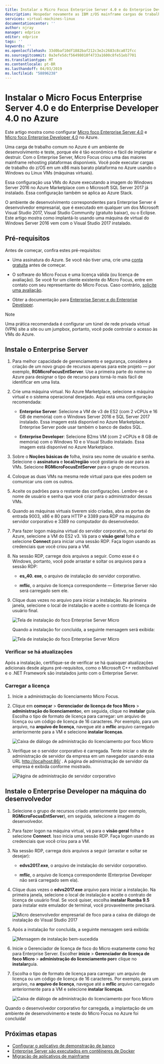 ```yaml
---
title: Instalar o Micro Focus Enterprise Server 4.0 e do Enterprise Developer 4.0 no Azure | Microsoft Docs
description: Hospedar novamente as IBM z/OS mainframe cargas de trabalho usando o desenvolvimento do Micro Focus e testar o ambiente de máquinas virtuais (VMs).
services: virtual-machines-linux
documentationcenter: ''
author: njray
manager: edprice
editor: edprice
tags: ''
keywords: ''
ms.openlocfilehash: 33d0baf10df1882baf212c3e2c2683c8ca072fcc
ms.sourcegitcommit: 0a3efe5dcf56498010f4733a1600c8fe51eb7701
ms.translationtype: MT
ms.contentlocale: pt-BR
ms.lasthandoff: 04/03/2019
ms.locfileid: "58896238"
---
```

# <a name="install-micro-focus-enterprise-server-40-and-enterprise-developer-40-on-azure"></a>Instalar o Micro Focus Enterprise Server 4.0 e do Enterprise Developer 4.0 no Azure

Este artigo mostra como configurar [Micro foco Enterprise Server 4.0](https://www.microfocus.com/documentation/enterprise-developer/es30/) e [Micro foco Enterprise Developer 4.0](https://www.microfocus.com/documentation/enterprise-developer/ed_30/) no Azure.

Uma carga de trabalho comum no Azure é um ambiente de desenvolvimento e teste, porque ele é tão econômico e fácil de implantar e destruir. Com o Enterprise Server, Micro Focus criou uma das maiores mainframe rehosting plataformas disponíveis. Você pode executar cargas de trabalho do z/OS em um x86 mais barato plataforma no Azure usando o Windows ou Linux VMs (máquinas virtuais).

Essa configuração usa VMs do Azure executando a imagem do Windows Server 2016 no Azure Marketplace com o Microsoft SQL Server 2017 já instalado. Essa configuração também se aplica ao Azure Stack.

O ambiente de desenvolvimento correspondentes para Enterprise Server é desenvolvedor empresarial, que é executado em qualquer um dos Microsoft Visual Studio 2017, Visual Studio Community (gratuito baixar), ou o Eclipse. Este artigo mostra como implantá-lo usando uma máquina de virtual do Windows Server 2016 vem com o Visual Studio 2017 instalado.

## <a name="prerequisites"></a>Pré-requisitos

Antes de começar, confira estes pré-requisitos:

- Uma assinatura do Azure. Se você não tiver uma, crie uma [conta gratuita](https://azure.microsoft.com/free/?WT.mc_id=A261C142F) antes de começar.

- O software do Micro Focus e uma licença válida (ou licença de avaliação). Se você for um cliente existente do Micro Focus, entre em contato com seu representante do Micro Focus. Caso contrário, [solicite uma avaliação](https://www.microfocus.com/products/enterprise-suite/enterprise-server/trial/).

- Obter a documentação para [Enterprise Server e do Enterprise Developer](https://www.microfocus.com/documentation/enterprise-developer/#").

> [!NOTE]
> Uma prática recomendada é configurar um túnel de rede privada virtual (VPN) site a site ou um jumpbox, portanto, você pode controlar o acesso às VMs do Azure.

## <a name="install-enterprise-server"></a>Instale o Enterprise Server

1. Para melhor capacidade de gerenciamento e segurança, considere a criação de um novo grupo de recursos apenas para este projeto — por exemplo, **RGMicroFocusEntServer**. Use a primeira parte do nome no Azure para designar o tipo de recurso para torná-lo mais fácil de identificar em uma lista.

2. Crie uma máquina virtual. No Azure Marketplace, selecione a máquina virtual e o sistema operacional desejado. Aqui está uma configuração recomendada:

    - **Enterprise Server**: Selecione a VM de v3 de ES2 (com 2 vCPUs e 16 GB de memória) com o Windows Server 2016 e SQL Server 2017 instalado. Essa imagem está disponível no Azure Marketplace. Enterprise Server pode usar também o banco de dados SQL.

    - **Enterprise Developer**: Selecione B2ms VM (com 2 vCPUs e 8 GB de memória) com o Windows 10 e o Visual Studio instalado. Essa imagem está disponível no Azure Marketplace.

3. Sobre o **Noções básicas de** folha, insira seu nome de usuário e senha. Selecione o **assinatura** e **local/região** você gostaria de usar para as VMs. Selecione **RGMicroFocusEntServer** para o grupo de recursos.

4. Coloque as duas VMs na mesma rede virtual para que eles podem se comunicar uns com os outros.

5. Aceite os padrões para o restante das configurações. Lembre-se o nome de usuário e senha que você criar para o administrador dessas VMs.

6. Quando as máquinas virtuais tiverem sido criadas, abra as portas de entrada 9003, x86 e 80 para HTTP e 3389 para RDP na máquina do servidor corporativo e 3389 no computador do desenvolvedor.

7. Para fazer logon máquina virtual do servidor corporativo, no portal do Azure, selecione a VM do ES2 v3. Vá para o **visão geral** folha e selecione **Connect** para iniciar uma sessão RDP. Faça logon usando as credenciais que você criou para a VM.

8. Na sessão RDP, carrege dois arquivos a seguir. Como esse é o Windows, portanto, você pode arrastar e soltar os arquivos para a sessão RDP:

    - **es\_40. exe**, o arquivo de instalação do servidor corporativo.

    - **mflic**, o arquivo de licença correspondente — Enterprise Server não será carregado sem ele.

9. Clique duas vezes no arquivo para iniciar a instalação. Na primeira janela, selecione o local de instalação e aceite o contrato de licença de usuário final.

     ![Tela de instalação do foco Enterprise Server Micro](media/01-enterprise-server.png)

     Quando a instalação for concluída, a seguinte mensagem será exibida:

     ![Tela de instalação do foco Enterprise Server Micro](media/02-enterprise-server.png)

### <a name="check-for-updates"></a>Verificar se há atualizações

Após a instalação, certifique-se de verificar se há quaisquer atualizações adicionais desde alguns pré-requisitos, como o Microsoft C++ redistribuível e o .NET Framework são instalados junto com o Enterprise Server.

### <a name="upload-the-license"></a>Carregar a licença

1. Inicie a administração do licenciamento Micro Focus.

2. Clique em **começar** \> **Gerenciador de licença de foco Micro** \> **administração do licenciamento**e, em seguida, clique no **instalar** guia. Escolha o tipo de formato de licença para carregar: um arquivo de licença ou um código de licença de 16 caracteres. Por exemplo, para um arquivo, na **arquivo de licença**, navegue até a **mflic** arquivo carregado anteriormente para a VM e selecione **instalar licenças**.

     ![Caixa de diálogo de administração do licenciamento por foco Micro](media/03-enterprise-server.png)

3. Verifique se o servidor corporativo é carregada. Tente iniciar o site de administração de servidor da empresa em um navegador usando essa URL <http://localhost:86/> . A página de administração de servidor da empresa é exibida conforme mostrado.

     ![Página de administração de servidor corporativo](media/04-enterprise-admin.png)

## <a name="install-enterprise-developer-on-the-developer-machine"></a>Instale o Enterprise Developer na máquina do desenvolvedor

1. Selecione o grupo de recursos criado anteriormente (por exemplo, **RGMicroFocusEntServer**), em seguida, selecione a imagem do desenvolvedor.

2. Para fazer logon na máquina virtual, vá para o **visão geral** folha e selecione **Connect**. Isso inicia uma sessão RDP. Faça logon usando as credenciais que você criou para a VM.

3. Na sessão RDP, carrega dois arquivos a seguir (arrastar e soltar se desejar):

    - **edvs2017.exe**, o arquivo de instalação do servidor corporativo.

    - **mflic**, o arquivo de licença correspondente (Enterprise Developer não será carregado sem ela).

4. Clique duas vezes o **edvs2017.exe** arquivo para iniciar a instalação. Na primeira janela, selecione o local de instalação e aceite o contrato de licença de usuário final. Se você quiser, escolha **instalar Rumba 9.5** para instalar este emulador de terminal, você provavelmente precisará.

     ![Micro desenvolvedor empresarial de foco para a caixa de diálogo de instalação do Visual Studio 2017](media/04-enterprise-server.png)

5. Após a instalação for concluída, a seguinte mensagem será exibida:

     ![Mensagem de instalação bem-sucedida](media/05-enterprise-server.png)

6. Inicie o Gerenciador de licença de foco do Micro exatamente como fez para Enterprise Server. Escolher **inicie** \> **Gerenciador de licença de foco Micro** \> **administração do licenciamento por**e clique no **instalar**guia.

7. Escolha o tipo de formato de licença para carregar: um arquivo de licença ou um código de licença de 16 caracteres. Por exemplo, para um arquivo, na **arquivo de licença**, navegue até a **mflic** arquivo carregado anteriormente para a VM e selecione **instalar licenças**.

     ![Caixa de diálogo de administração do licenciamento por foco Micro](/edia/07-enterprise-server.png)

Quando o desenvolvedor corporativo for carregada, a implantação de um ambiente de desenvolvimento e teste do Micro Focus no Azure foi concluída!

## <a name="next-steps"></a>Próximas etapas

- [Configurar o aplicativo de demonstração de banco](./demo.md)
- [Enterprise Server são executados em contêineres de Docker](./run-enterprise-server-container.md)
- [Migração de aplicativos de mainframe](/azure/architecture/cloud-adoption/infrastructure/mainframe-migration/application-strategies)
